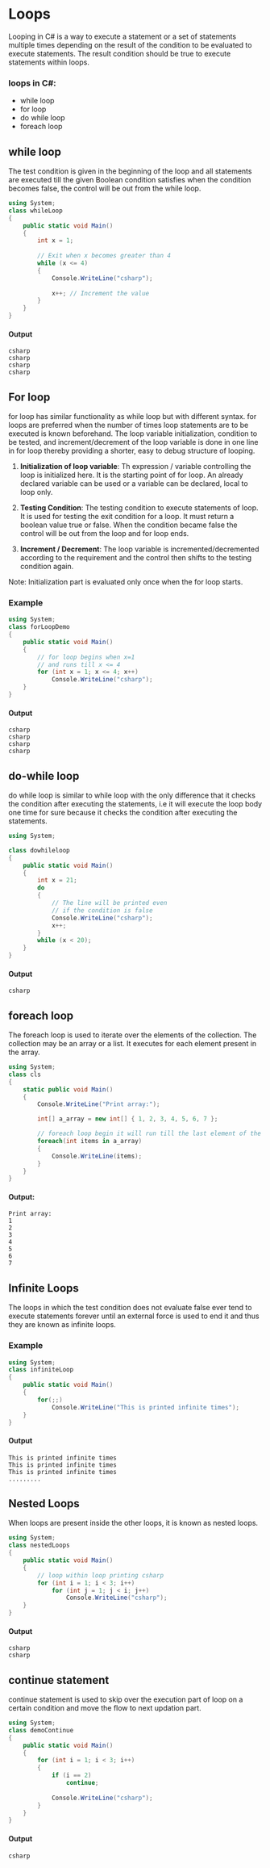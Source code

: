# Loops
Looping in C# is a way to execute a statement or a set of statements multiple times depending on the result of the condition to be evaluated to execute statements. The result condition should be true to execute statements within loops.
### loops in C#:
- while loop
- for loop
- do while loop
- foreach loop

## while loop
The test condition is given in the beginning of the loop and all statements are executed till the given Boolean condition satisfies when the condition becomes false, the control will be out from the while loop.

```csharp
using System;
class whileLoop
{
    public static void Main()
    {
        int x = 1;
 
        // Exit when x becomes greater than 4
        while (x <= 4)
        {
            Console.WriteLine("csharp");
 
            x++; // Increment the value 
        }
    }
}
```
#### Output
```
csharp
csharp
csharp
csharp
```

## For loop
for loop has similar functionality as while loop but with different syntax. for loops are preferred when the number of times loop statements are to be executed is known beforehand. The loop variable initialization, condition to be tested, and increment/decrement of the loop variable is done in one line in for loop thereby providing a shorter, easy to debug structure of looping.

1. **Initialization of loop variable**: Th expression / variable controlling the loop is initialized here. It is the starting point of for loop. An already declared variable can be used or a variable can be declared, local to loop only.

2. **Testing Condition**: The testing condition to execute statements of loop. It is used for testing the exit condition for a loop. It must return a boolean value true or false. When the condition became false the control will be out from the loop and for loop ends.

3. **Increment / Decrement**: The loop variable is incremented/decremented according to the requirement and the control then shifts to the testing condition again.

Note: Initialization part is evaluated only once when the for loop starts.
### Example
```csharp
using System;
class forLoopDemo
{
    public static void Main()
    {
        // for loop begins when x=1
        // and runs till x <= 4
        for (int x = 1; x <= 4; x++)
            Console.WriteLine("csharp");
    }
}
```
#### Output
```
csharp
csharp
csharp
csharp
```

## do-while loop
do while loop is similar to while loop with the only difference that it checks the condition after executing the statements, i.e it will execute the loop body one time for sure because it checks the condition after executing the statements.

```csharp
using System;

class dowhileloop
{
    public static void Main()
    {
        int x = 21;
        do
        {
            // The line will be printed even
            // if the condition is false
            Console.WriteLine("csharp");
            x++;
        }
        while (x < 20);
    }
}
```
#### Output
```
csharp
```

## foreach loop
The foreach loop is used to iterate over the elements of the collection. The collection may be an array or a list. It executes for each element present in the array.

```csharp
using System; 
class cls 
{ 
	static public void Main() 
	{ 
		Console.WriteLine("Print array:"); 

		int[] a_array = new int[] { 1, 2, 3, 4, 5, 6, 7 }; 

		// foreach loop begin it will run till the last element of the array 
		foreach(int items in a_array) 
		{ 
			Console.WriteLine(items); 
		} 
	} 
} 
```
#### Output:
```
Print array:
1
2
3
4
5
6
7
```
## Infinite Loops
The loops in which the test condition does not evaluate false ever tend to execute statements forever until an external force is used to end it and thus they are known as infinite loops.

### Example
```csharp
using System;
class infiniteLoop
{
    public static void Main()
    { 
        for(;;)
            Console.WriteLine("This is printed infinite times");
    }
}
```
#### Output
```
This is printed infinite times
This is printed infinite times
This is printed infinite times
.........
```
## Nested Loops
When loops are present inside the other loops, it is known as nested loops.

```csharp
using System;
class nestedLoops
{
    public static void Main()
    {
        // loop within loop printing csharp
        for (int i = 1; i < 3; i++)
            for (int j = 1; j < i; j++)
                Console.WriteLine("csharp");
    }
}
```
#### Output
```
csharp
csharp
```

## continue statement

continue statement is used to skip over the execution part of loop on a certain condition and move the flow to next updation part.

```csharp
using System;
class demoContinue
{
    public static void Main()
    {    
        for (int i = 1; i < 3; i++)
        {
            if (i == 2)
                continue;
            
            Console.WriteLine("csharp"); 
        }
    }
}  
```
#### Output
```
csharp
```